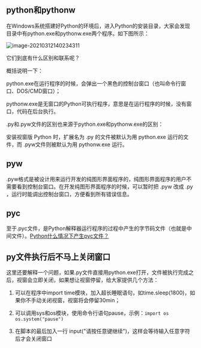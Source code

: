 ## python和pythonw

在Windows系统搭建好Python的环境后，进入Python的安装目录，大家会发现目录中有python.exe和pythonw.exe两个程序。如下图所示：

![image-20210312140234311](https://img2020.cnblogs.com/blog/363476/202103/363476-20210312140842861-334825856.png)

它们到底有什么区别和联系呢？

概括说明一下：

python.exe在运行程序的时候，会弹出一个黑色的控制台窗口（也叫命令行窗口、DOS/CMD窗口）；

pythonw.exe是无窗口的Python可执行程序，意思是在运行程序的时候，没有窗口，代码在后台执行。



.py和.pyw文件的区别也来源于python.exe和pythonw.exe的区别：

安装视窗版 Python 时，扩展名为 .py 的文件被默认为用 python.exe 运行的文件，而 .pyw文件则被默认为用 pythonw.exe 运行。

## pyw

.pyw格式是被设计用来运行开发的纯图形界面程序的，纯图形界面程序的用户不需要看到控制台窗口。在开发纯图形界面程序的时候，可以暂时把 .pyw 改成 .py ，运行时能调出控制台窗口，方便看到所有错误信息。

## pyc

至于.pyc文件，是Python解释器运行程序的过程中产生的字节码文件（也就是中间文件）。[Python什么情况下产生pyc文件？](https://www.zhihu.com/question/30296617)

## py文件执行后不马上关闭窗口

这里还要解释一个问题，如果.py文件直接用python.exe打开，文件被执行完成之后，视窗会立即关闭，如果想让视窗停留，给大家提供几个方法：

1. 可以在程序中import time模块，加入超长睡眠语句，如time.sleep(1800)，如果你不手动关闭视窗，视窗将会停留30min；

2. 可以调用sys和os模块，使用命令行语句pause，示例：`import os os.system("pause")`
3. 在脚本的最后加入一行 input("请按任意键继续")，这样会等待输入任意字符后才会关闭窗口



